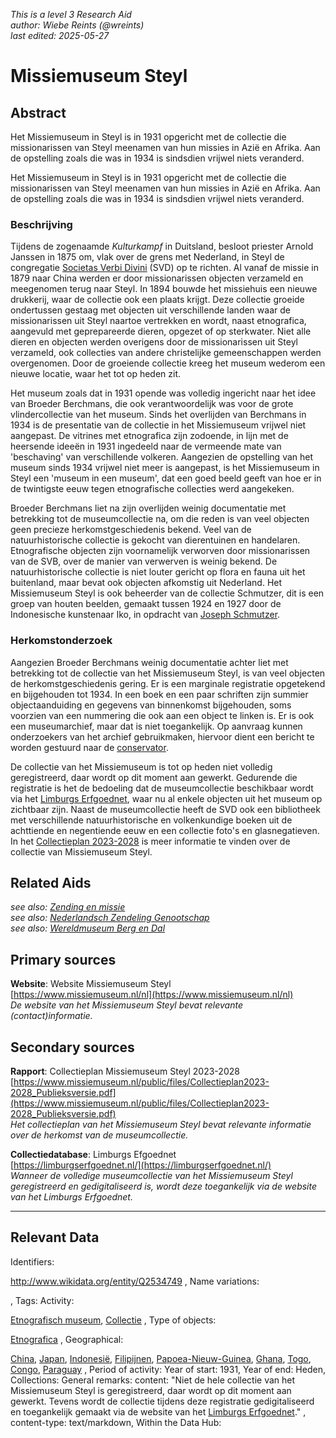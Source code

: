 
_This is a level 3 Research Aid_  
_author: Wiebe Reints (@wreints)_  
_last edited: 2025-05-27_  

# Missiemuseum Steyl


## Abstract

Het Missiemuseum in Steyl is in 1931 opgericht met de collectie die missionarissen van Steyl meenamen van hun missies in Azië en Afrika. Aan de opstelling zoals die was in 1934 is sindsdien vrijwel niets veranderd.

Het Missiemuseum in Steyl is in 1931 opgericht met de collectie die missionarissen van Steyl meenamen van hun missies in Azië en Afrika. Aan de opstelling zoals die was in 1934 is sindsdien vrijwel niets veranderd.

### Beschrijving

Tijdens de zogenaamde *Kulturkampf* in Duitsland, besloot priester Arnold Janssen in 1875 om, vlak over de grens met Nederland, in Steyl de congregatie [Societas Verbi Divini](http://www.wikidata.org/entity/Q696656) (SVD) op te richten. Al vanaf de missie in 1879 naar China werden er door missionarissen objecten verzameld en meegenomen terug naar Steyl. In 1894 bouwde het missiehuis een nieuwe drukkerij, waar de collectie ook een plaats krijgt. Deze collectie groeide ondertussen gestaag met objecten uit verschillende landen waar de missionarissen uit Steyl naartoe vertrekken en wordt, naast etnografica, aangevuld met geprepareerde dieren, opgezet of op sterkwater. Niet alle dieren en objecten werden overigens door de missionarissen uit Steyl verzameld, ook collecties van andere christelijke gemeenschappen werden overgenomen. Door de groeiende collectie kreeg het museum wederom een nieuwe locatie, waar het tot op heden zit.

Het museum zoals dat in 1931 opende was volledig ingericht naar het idee van Broeder Berchmans, die ook verantwoordelijk was voor de grote vlindercollectie van het museum. Sinds het overlijden van Berchmans in 1934 is de presentatie van de collectie in het Missiemuseum vrijwel niet aangepast. De vitrines met etnografica zijn zodoende, in lijn met de heersende ideeën in 1931 ingedeeld naar de vermeende mate van 'beschaving' van verschillende volkeren. Aangezien de opstelling van het museum sinds 1934 vrijwel niet meer is aangepast, is het Missiemuseum in Steyl een 'museum in een museum', dat een goed beeld geeft van hoe er in de twintigste eeuw tegen etnografische collecties werd aangekeken.

Broeder Berchmans liet na zijn overlijden weinig documentatie met betrekking tot de museumcollectie na, om die reden is van veel objecten geen precieze herkomstgeschiedenis bekend. Veel van de natuurhistorische collectie is gekocht van dierentuinen en handelaren. Etnografische objecten zijn voornamelijk verworven door missionarissen van de SVB, over de manier van verwerven is weinig bekend. De natuurhistorische collectie is niet louter gericht op flora en fauna uit het buitenland, maar bevat ook objecten afkomstig uit Nederland. Het Missiemuseum Steyl is ook beheerder van de collectie Schmutzer, dit is een groep van houten beelden, gemaakt tussen 1924 en 1927 door de Indonesische kunstenaar Iko, in opdracht van [Joseph Schmutzer](http://www.wikidata.org/entity/Q1876872).

### Herkomstonderzoek

Aangezien Broeder Berchmans weinig documentatie achter liet met betrekking tot de collectie van het Missiemuseum Steyl, is van veel objecten de herkomstgeschiedenis gering. Er is een marginale registratie opgetekend en bijgehouden tot 1934. In een boek en een paar schriften zijn summier objectaanduiding en gegevens van binnenkomst bijgehouden, soms voorzien van een nummering die ook aan een object te linken is. Er is ook een museumarchief, maar dat is niet toegankelijk. Op aanvraag kunnen onderzoekers van het archief gebruikmaken, hiervoor dient een bericht te worden gestuurd naar de [conservator](mailto:conservator@missiemuseumsteyl.nl). 

De collectie van het Missiemuseum is tot op heden niet volledig geregistreerd, daar wordt op dit moment aan gewerkt. Gedurende die registratie is het de bedoeling dat de museumcollectie beschikbaar wordt via het [Limburgs Erfgoednet](https://limburgserfgoednet.nl/), waar nu al enkele objecten uit het museum op zichtbaar zijn. Naast de museumcollectie heeft de SVD ook een bibliotheek met verschillende natuurhistorische en volkenkundige boeken uit de achttiende en negentiende eeuw en een collectie foto's en glasnegatieven. In het [Collectieplan 2023-2028](https://www.missiemuseum.nl/public/files/Collectieplan2023-2028_Publieksversie.pdf) is meer informatie te vinden over de collectie van Missiemuseum Steyl.


## Related Aids

_see also: [Zending en missie](niveau2/Dutch/ChristianMission_20240326.yml)_  
_see also: [Nederlandsch Zendeling Genootschap](niveau3/Dutch/NZG_20240314.yml)_  
_see also: [Wereldmuseum Berg en Dal](niveau3/Dutch/WMBergEnDal_20241001.yml)_  

## Primary sources

**Website**: Website Missiemuseum Steyl  
[https://www.missiemuseum.nl/nl](https://www.missiemuseum.nl/nl)  
_De website van het Missiemuseum Steyl bevat relevante (contact)informatie._  

## Secondary sources

**Rapport**: Collectieplan Missiemuseum Steyl 2023-2028  
[https://www.missiemuseum.nl/public/files/Collectieplan2023-2028_Publieksversie.pdf](https://www.missiemuseum.nl/public/files/Collectieplan2023-2028_Publieksversie.pdf)  
_Het collectieplan van het Missiemuseum Steyl bevat relevante informatie over de herkomst van de museumcollectie._  

**Collectiedatabase**: Limburgs Efgoednet  
[https://limburgserfgoednet.nl/](https://limburgserfgoednet.nl/)  
_Wanneer de volledige museumcollectie van het Missiemuseum Steyl geregistreerd en gedigitaliseerd is, wordt deze toegankelijk via de website van het Limburgs Erfgoednet._  



---
## Relevant Data 
Identifiers:
  
http://www.wikidata.org/entity/Q2534749
,
  Name variations:
  

,
  Tags:
  Activity:
  
[Etnografisch museum](http://vocab.getty.edu/aat/300451067), [Collectie](http://vocab.getty.edu/aat/300025976)
,
  Type of objects:
  
[Etnografica](http://vocab.getty.edu/aat/300234108)
,
  Geographical:
  
[China](https://sws.geonames.org/1814991), [Japan](https://sws.geonames.org/1861060), [Indonesië](https://sws.geonames.org/1643084), [Filipijnen](https://sws.geonames.org/1694008), [Papoea-Nieuw-Guinea](https://sws.geonames.org/2088628), [Ghana](https://sws.geonames.org/2300660), [Togo](https://sws.geonames.org/2363686), [Congo](https://sws.geonames.org/2260494), [Paraguay](https://sws.geonames.org/3437598)
,
  Period of activity:
  Year of start:
  1931,
  Year of end:
  Heden,
  Collections:
  General remarks:
  content:
  "Niet de hele collectie van het Missiemuseum Steyl is geregistreerd, daar wordt op dit moment aan gewerkt. Tevens wordt de collectie tijdens deze registratie gedigitaliseerd en toegankelijk gemaakt via de website van het [Limburgs Erfgoednet](https://limburgserfgoednet.nl/)."
,
  content-type:
  text/markdown,
  Within the Data Hub:
  


        